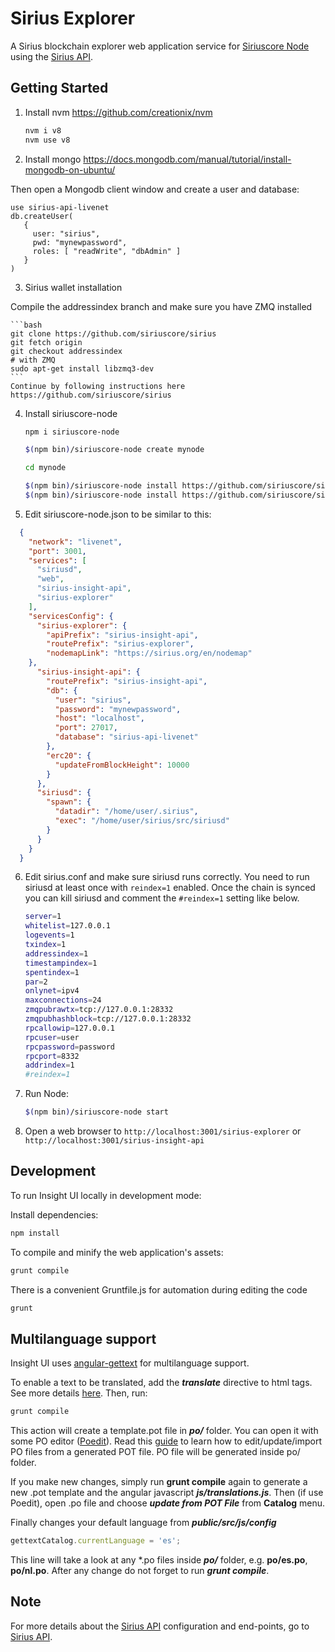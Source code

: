 # Sirius Explorer

A Sirius blockchain explorer web application service for [Siriuscore Node](https://github.com/siriuscore/siriuscore-node) using the [Sirius API](https://github.com/siriuscore/sirius-insight-api).

## Getting Started

1. Install nvm https://github.com/creationix/nvm  

    ```bash
    nvm i v8
    nvm use v8
    ```

2. Install mongo https://docs.mongodb.com/manual/tutorial/install-mongodb-on-ubuntu/  

Then open a Mongodb client window and create a user and database:

```
use sirius-api-livenet
db.createUser(
   {
     user: "sirius",
     pwd: "mynewpassword",
     roles: [ "readWrite", "dbAdmin" ]
   }
)
```

3. Sirius wallet installation

Compile the addressindex branch and make sure you have ZMQ installed

    ```bash
    git clone https://github.com/siriuscore/sirius
    git fetch origin
    git checkout addressindex
    # with ZMQ
    sudo apt-get install libzmq3-dev
    ```
    Continue by following instructions here https://github.com/siriuscore/sirius

4. Install siriuscore-node

    ```bash
    npm i siriuscore-node

    $(npm bin)/siriuscore-node create mynode

    cd mynode

    $(npm bin)/siriuscore-node install https://github.com/siriuscore/sirius-insight-api.git#master
    $(npm bin)/siriuscore-node install https://github.com/siriuscore/sirius-explorer.git#master
    ```

5. Edit siriuscore-node.json to be similar to this:

```json
  {
    "network": "livenet",
    "port": 3001,
    "services": [
      "siriusd",
      "web",
      "sirius-insight-api",
      "sirius-explorer"
    ],
    "servicesConfig": {
      "sirius-explorer": {
        "apiPrefix": "sirius-insight-api",
        "routePrefix": "sirius-explorer",
        "nodemapLink": "https://sirius.org/en/nodemap"
    },
      "sirius-insight-api": {
        "routePrefix": "sirius-insight-api",
        "db": {
          "user": "sirius",
          "password": "mynewpassword",
          "host": "localhost",
          "port": 27017,
          "database": "sirius-api-livenet"
        },
        "erc20": {
          "updateFromBlockHeight": 10000
        }
      },
      "siriusd": {
        "spawn": {
          "datadir": "/home/user/.sirius",
          "exec": "/home/user/sirius/src/siriusd"
        }
      }
    }
  }
```  

6. Edit sirius.conf and make sure siriusd runs correctly. You need to run siriusd at least once with `reindex=1` enabled. Once the chain is synced you can kill siriusd and comment the `#reindex=1` setting like below.

    ```bash
    server=1
    whitelist=127.0.0.1
    logevents=1
    txindex=1
    addressindex=1
    timestampindex=1
    spentindex=1
    par=2
    onlynet=ipv4
    maxconnections=24
    zmqpubrawtx=tcp://127.0.0.1:28332
    zmqpubhashblock=tcp://127.0.0.1:28332
    rpcallowip=127.0.0.1
    rpcuser=user
    rpcpassword=password
    rpcport=8332
    addrindex=1
    #reindex=1
    ```  

7. Run Node:

    ```bash
    $(npm bin)/siriuscore-node start
    ```  

8. Open a web browser to `http://localhost:3001/sirius-explorer` or `http://localhost:3001/sirius-insight-api`  

## Development

To run Insight UI locally in development mode:

Install dependencies:

```bash
npm install
```

To compile and minify the web application's assets:

```bash
grunt compile
```

There is a convenient Gruntfile.js for automation during editing the code

```bash
grunt
```

## Multilanguage support

Insight UI uses [angular-gettext](http://angular-gettext.rocketeer.be) for multilanguage support.

To enable a text to be translated, add the ***translate*** directive to html tags. See more details [here](http://angular-gettext.rocketeer.be/dev-guide/annotate/). Then, run:

```bash
grunt compile
```

This action will create a template.pot file in ***po/*** folder. You can open it with some PO editor ([Poedit](http://poedit.net)). Read this [guide](http://angular-gettext.rocketeer.be/dev-guide/translate/) to learn how to edit/update/import PO files from a generated POT file. PO file will be generated inside po/ folder.

If you make new changes, simply run **grunt compile** again to generate a new .pot template and the angular javascript ***js/translations.js***. Then (if use Poedit), open .po file and choose ***update from POT File*** from **Catalog** menu.

Finally changes your default language from ***public/src/js/config***

```javascript
gettextCatalog.currentLanguage = 'es';
```

This line will take a look at any *.po files inside ***po/*** folder, e.g.
**po/es.po**, **po/nl.po**. After any change do not forget to run ***grunt
compile***.

## Note

For more details about the [Sirius API](https://github.com/siriuscore/sirius-insight-api) configuration and end-points, go to [Sirius API](https://github.com/siriuscore/sirius-insight-api).
